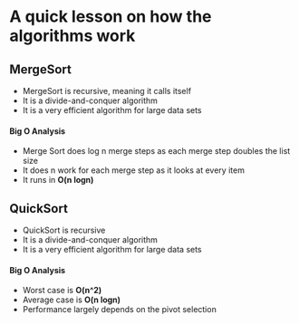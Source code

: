 # A quick lesson on how the algorithms work

## MergeSort
- MergeSort is recursive, meaning it calls itself
- It is a divide-and-conquer algorithm
- It is a very efficient algorithm for large data sets

#### Big O Analysis
- Merge Sort does log n merge steps as each merge step doubles the list size
- It does n work for each merge step as it looks at every item
- It runs in **O(n logn)**

## QuickSort
- QuickSort is recursive
- It is a divide-and-conquer algorithm
- It is a very efficient algorithm for large data sets

#### Big O Analysis
- Worst case is **O(n^2)**
- Average case is **O(n logn)**
- Performance largely depends on the pivot selection